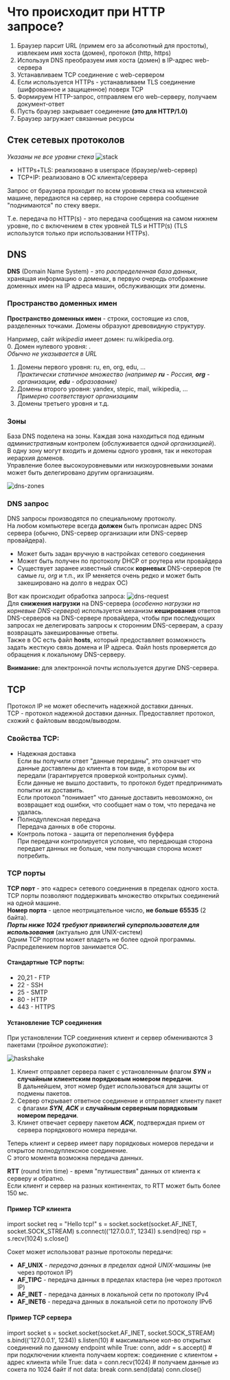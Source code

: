 # Что происходит при HTTP запросе?

1. Браузер парсит URL (примем его за абсолютный для простоты), извлекаем имя хоста (домен), протокол (http, https)
2. Используя DNS преобразуем имя хоста (домен) в IP-адрес web-сервера
3. Устанавливаем TCP соединение с web-сервером
  1. Если используется HTTPs - устанавливаем TLS соединение (шифрованное и защищенное) поверх TCP
4. Формируем HTTP-запрос, отправляем его web-серверу, получаем документ-ответ
5. Пусть браузер закрывает соединение **(это для HTTP/1.0)**
6. Браузер загружает связанные ресурсы
  
## Стек сетевых протоколов
*Указаны не все уровни стека*
![stack](https://github.com/ilmen/tp-stepic/blob/master/lesson-5/pictures/stack.png "стек сетевых протоколов")

* HTTPs+TLS: реализовано в userspace (браузер/web-сервер)
* TCP+IP: реализовано в ОС клиента/сервера

Запрос от браузера проходит по всем уровням стека на клиенской машине, передаются на сервер, на стороне сервера сообщение "поднимаются" по стеку вверх.

Т.е. передача по HTTP(s) - это передача сообщения на самом нижнем уровне, по с включением в стек уровней TLS и HTTP(s) (TLS использутся только при использовании HTTPs).

## DNS
**DNS** (Domain Name System) - это *распределенная база данных*, хранящая информацию о доменах, в первую очередь отображение доменных имен на IP адреса машин, обслуживающих эти домены.

### Пространство доменных имен
**Пространство доменных имен** - строки, состоящие из слов, разделенных точками. Домены образуют древовидную структуру.

Например, сайт *wikipedia* имеет домен: ru.wikipedia.org.  
0. Домен нулевого уровня: .  
*Обычно не указывается в URL*  
1. Домены первого уровня: ru, en, org, edu, ...  
*Практически статичное множество (например* ***ru*** *- Россия,* ***org*** *- организации,* ***edu*** *- образование)*  
2. Домены второго уровня: yandex, stepic, mail, wikipedia, ...  
*Примерно соответствуют организациям*  
3. Домены третьего уровня и т.д.

### Зоны
База DNS поделена на зоны. Каждая зона находиться под единым *административным* контролем (обслуживается *одной организацией*).  
В одну зону могут входить и домены одного уровня, так и некоторая иерархия доменов.  
Управление более высокоуровневыми или низкоуровневыми зонами может быть делегировано другим организациям.

![dns-zones](https://github.com/ilmen/tp-stepic/blob/master/lesson-5/pictures/zones.png "Зоны DNS")  

### DNS запрос
DNS запросы производятся по специальному протоколу.  
На любом компьютере всегда **должен** быть прописан адрес DNS сервера (обычно, DNS-сервер организации или DNS-сервер провайдера).  
* Может быть задан вручную в настройках сетевого соединения
* Может быть получен по протоколу DHCP от роутера или провайдера
* Существует заранее известный список **корневых** DNS-серверов (те самые *ru*, *org* и т.п., их IP меняется очень редко и может быть закешировано на долго в недрах ОС)

Вот как происходит обработка запроса:
![dns-request](https://github.com/ilmen/tp-stepic/blob/master/lesson-5/pictures/dnsreq.png "DNS запрос")  
Для **снижения нагрузки** на DNS-сервера (*особенно нагрузки на корневые DNS-сервера*) используется механизм **кеширования** ответов DNS-серверов на DNS-сервере провайдера, чтобы при последующих запросах не делегировать запросы к сторонним DNS-серверам, а сразу возвращать закешированные ответы.  
Также в ОС есть файл **hosts**, который предоставляет возможность задать жесткую связь домена и IP адреса. Файл hosts проверяется до обращения к локальному DNS-серверу.
 
 **Внимание:** для электронной почты используется другие DNS-сервера.

## TCP
Протокол IP не может обеспечить надежной доставки данных.  
TCP - протокол надежной доставки данных. Предоставляет протокол, схожий с файловым вводом/выводом.

### Свойства TCP:
* Надежная доставка  
  Если вы получили ответ "данные переданы", это означает что данные доставлены до клиента в том виде, в котором вы их передали (гарантируется проверкой контрольных сумм).  
  Если данные не вышло доставить, то протокол будет предпринимать попытки их доставить.  
  Если протокол "понимает" что данные доставить невозможно, он возвращает код ошибки, что сообщает нам о том, что передача не удалась.  
* Полнодуплексная передача  
  Передача данных в обе стороны.  
* Контроль потока - защита от переполнения буффера  
  При передачи контролируется условие, что передающая сторона передает данных не больше, чем получающая сторона может потребить.

### TCP порты
**TCP порт** - это «адрес» сетевого соединения в пределах одного хоста.  
TCP порты позволяют поддерживать множество открытых соединений на одной машине.  
**Номер порта** - целое неотрицательное число, **не больше 65535** (2 байта).  
***Порты ниже 1024 требуют привилегий суперпользователя для использования*** (актуально для UNIX-систем)  
Одним TCP портом может владеть не более одной программы.
Распределением портов занимается ОС.  

#### Стандартные TCP порты:
* 20,21 - FTP
* 22 - SSH
* 25 - SMTP
* 80 - HTTP
* 443 - HTTPS

#### Установление TCP соединения
При установлении TCP соединения клиент и сервер обмениваются 3 пакетами (*тройное рукопожатие*):

![haskshake](https://github.com/ilmen/tp-stepic/blob/master/lesson-5/pictures/tcp.png "Установление TCP соединения")

1. Клиент отправлет сервера пакет с установленным флагом ***SYN*** и **случайным клиентским порядковым номером передачи**.  
   В дальнейшем, этот номер будет использоваться для защиты от подмены пакетов.
2. Сервер открывает ответное соединение и отправляет клиенту пакет с флагами ***SYN***, ***ACK*** и **случайным серверным порядковым номером передачи**.  
3. Клинет отвечает серверу пакетом ***ACK***, подтверждая прием от сервера порядкового номера передачи.

Теперь клиент и сервер имеет пару порядковых номеров передачи и открытое полнодуплексное соединение.  
С этого момента возможна передача данных.

**RTT** (round trim time) - время "путишествия" данных от клиента к серверу и обратно.  
Если клиент и сервер на разных континентах, то RTT может быть более 150 мс.

#### Пример TCP клиента
import socket
req = "Hello tcp!"
s = socket.socket(socket.AF_INET, socket.SOCK_STREAM)
s.connect(('127.0.0.1', 1234))
s.send(req)
rsp = s.recv(1024)
s.close()

Сокет может использоват разные протоколы передачи:
* **AF_UNIX** - *передача данных в пределах одной UNIX-машины* (не через протокол IP)
* **AF_TIPC** - передача данных в пределах кластера (не через протокол IP)
* **AF_INET** - передача данных в локальной сети по протоколу IPv4
* **AF_INET6** - передача данных в локальной сети по протоколу IPv6

#### Пример TCP сервера
import socket
s = socket.socket(socket.AF_INET, socket.SOCK_STREAM)
s.bind(('127.0.0.1', 1234))
s.listen(10)                # максимальное кол-во открытых соединений по данному endpoint
while True:
  conn, addr = s.accept()   # при подключении клиента получаем кортеж: соединение с клиентом + адрес клиента
  while True:
    data = conn.recv(1024)  # получаем данные из сокета по 1024 байт
    if not data: break
    conn.send(data)
  conn.close()










